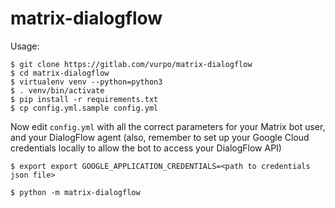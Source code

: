# matrix-dialogflow

Usage:

```
$ git clone https://gitlab.com/vurpo/matrix-dialogflow
$ cd matrix-dialogflow
$ virtualenv venv --python=python3
$ . venv/bin/activate
$ pip install -r requirements.txt
$ cp config.yml.sample config.yml
```

Now edit `config.yml` with all the correct parameters for your Matrix bot user, and your DialogFlow agent (also, remember to set up your Google Cloud credentials locally to allow the bot to access your DialogFlow API)

```
$ export export GOOGLE_APPLICATION_CREDENTIALS=<path to credentials json file>
```


```
$ python -m matrix-dialogflow
```
